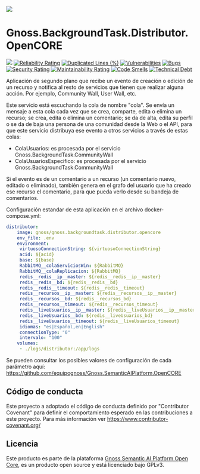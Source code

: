 ![](https://content.gnoss.ws/imagenes/proyectos/personalizacion/7e72bf14-28b9-4beb-82f8-e32a3b49d9d3/cms/logognossazulprincipal.png)

# Gnoss.BackgroundTask.Distributor.OpenCORE

![](https://github.com/equipognoss/Gnoss.BackgroundTask.Distributor.OpenCORE/workflows/BuildDistributor/badge.svg)
[![Reliability Rating](https://sonarcloud.io/api/project_badges/measure?project=equipognoss_Gnoss.BackgroundTask.Distributor.OpenCORE&metric=reliability_rating)](https://sonarcloud.io/summary/new_code?id=equipognoss_Gnoss.BackgroundTask.Distributor.OpenCORE)
[![Duplicated Lines (%)](https://sonarcloud.io/api/project_badges/measure?project=equipognoss_Gnoss.BackgroundTask.Distributor.OpenCORE&metric=duplicated_lines_density)](https://sonarcloud.io/summary/new_code?id=equipognoss_Gnoss.BackgroundTask.Distributor.OpenCORE)
[![Vulnerabilities](https://sonarcloud.io/api/project_badges/measure?project=equipognoss_Gnoss.BackgroundTask.Distributor.OpenCORE&metric=vulnerabilities)](https://sonarcloud.io/summary/new_code?id=equipognoss_Gnoss.BackgroundTask.Distributor.OpenCORE)
[![Bugs](https://sonarcloud.io/api/project_badges/measure?project=equipognoss_Gnoss.BackgroundTask.Distributor.OpenCORE&metric=bugs)](https://sonarcloud.io/summary/new_code?id=equipognoss_Gnoss.BackgroundTask.Distributor.OpenCORE)
[![Security Rating](https://sonarcloud.io/api/project_badges/measure?project=equipognoss_Gnoss.BackgroundTask.Distributor.OpenCORE&metric=security_rating)](https://sonarcloud.io/summary/new_code?id=equipognoss_Gnoss.BackgroundTask.Distributor.OpenCORE)
[![Maintainability Rating](https://sonarcloud.io/api/project_badges/measure?project=equipognoss_Gnoss.BackgroundTask.Distributor.OpenCORE&metric=sqale_rating)](https://sonarcloud.io/summary/new_code?id=equipognoss_Gnoss.BackgroundTask.Distributor.OpenCORE)
[![Code Smells](https://sonarcloud.io/api/project_badges/measure?project=equipognoss_Gnoss.BackgroundTask.Distributor.OpenCORE&metric=code_smells)](https://sonarcloud.io/summary/new_code?id=equipognoss_Gnoss.BackgroundTask.Distributor.OpenCORE)
[![Technical Debt](https://sonarcloud.io/api/project_badges/measure?project=equipognoss_Gnoss.BackgroundTask.Distributor.OpenCORE&metric=sqale_index)](https://sonarcloud.io/summary/new_code?id=equipognoss_Gnoss.BackgroundTask.Distributor.OpenCORE)

Aplicación de segundo plano que recibe un evento de creación o edición de un recurso y notifica al resto de servicios que tienen que realizar alguna acción. Por ejemplo, Community Wall, User Wall, etc.

Este servicio está escuchando la cola de nombre "cola". Se envía un mensaje a esta cola cada vez que se crea, comparte, edita o elimina un recurso; se crea, edita o elimina un comentario; se da de alta, edita su perfil o se da de baja una persona de una comunidad desde la Web o el API, para que este servicio distribuya ese evento a otros servicios a través de estas colas: 

* ColaUsuarios: es procesada por el servicio Gnoss.BackgroundTask.CommunityWall
* ColaUsuariosEspecifico: es procesada por el servicio Gnoss.BackgroundTask.CommunityWall

Si el evento es de un comentario a un recurso (un comentario nuevo, editado o eliminado), también genera en el grafo del usuario que ha creado ese recurso el comentario, para que pueda verlo desde su bandeja de comentarios. 

Configuración estandar de esta aplicación en el archivo docker-compose.yml: 

```yml
distributor:
    image: gnoss/gnoss.backgroundtask.distributor.opencore
    env_file: .env
    environment:
     virtuosoConnectionString: ${virtuosoConnectionString}
     acid: ${acid}
     base: ${base}
     RabbitMQ__colaServiciosWin: ${RabbitMQ}
     RabbitMQ__colaReplicacion: ${RabbitMQ}
     redis__redis__ip__master: ${redis__redis__ip__master}
     redis__redis__bd: ${redis__redis__bd}
     redis__redis__timeout: ${redis__redis__timeout}
     redis__recursos__ip__master: ${redis__recursos__ip__master}
     redis__recursos__bd: ${redis__recursos_bd}
     redis__recursos__timeout: ${redis__recursos_timeout}
     redis__liveUsuarios__ip__master: ${redis__liveUsuarios__ip__master}
     redis__liveUsuarios__bd: ${redis__liveUsuarios_bd}
     redis__liveUsuarios__timeout: ${redis__liveUsuarios_timeout}
     idiomas: "es|Español,en|English"
     connectionType: "0"
     intervalo: "100"
    volumes:
     - ./logs/distributor:/app/logs
```

Se pueden consultar los posibles valores de configuración de cada parámetro aquí: https://github.com/equipognoss/Gnoss.SemanticAIPlatform.OpenCORE

## Código de conducta
Este proyecto a adoptado el código de conducta definido por "Contributor Covenant" para definir el comportamiento esperado en las contribuciones a este proyecto. Para más información ver https://www.contributor-covenant.org/

## Licencia
Este producto es parte de la plataforma [Gnoss Semantic AI Platform Open Core](https://github.com/equipognoss/Gnoss.SemanticAIPlatform.OpenCORE), es un producto open source y está licenciado bajo GPLv3.
